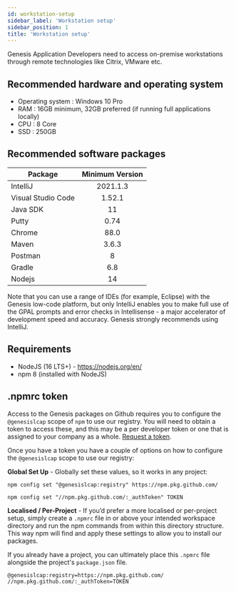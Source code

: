 ```yaml
---
id: workstation-setup
sidebar_label: 'Workstation setup'
sidebar_position: 1
title: 'Workstation setup'
---
```


Genesis Application Developers need to access on-premise workstations through remote technologies like Citrix, VMware etc.

## Recommended hardware and operating system

* Operating system : Windows 10 Pro
* RAM : 16GB minimum, 32GB preferred (if running full applications locally)
* CPU : 8 Core
* SSD : 250GB

## Recommended software packages

| Package	| Minimum Version| 
|--------------|:-----:|
| IntelliJ	| 2021.1.3|
|Visual Studio Code	| 1.52.1|
|Java SDK| 11|
| Putty	| 0.74|
| Chrome | 88.0|
| Maven	| 3.6.3|
| Postman	| 8|
| Gradle  | 6.8|
| Nodejs  |14|

Note that you can use a range of IDEs (for example, Eclipse) with the Genesis low-code platform, but only IntelliJ enables you to make full use of the GPAL prompts and error checks in Intellisense - a major accelerator of development speed and accuracy. Genesis strongly recommends using IntelliJ.

## Requirements

* NodeJS (16 LTS+) - https://nodejs.org/en/
* npm 8 (installed with NodeJS)

## .npmrc token

Access to the Genesis packages on Github requires you to configure the `@genesislcap` scope of `npm` to use our
registry. You will need to obtain a token to access these, and this may be a per developer token or one that is assigned
to your company as a whole. [Request a token](https://genesis.global/contact-us/).

Once you have a token you have a couple of options on how to configure the `@genesislcap` scope to use our registry:

**Global Set Up** - Globally set these values, so it works in any project:

```shell
npm config set "@genesislcap:registry" https://npm.pkg.github.com/
```

```shell
npm config set "//npm.pkg.github.com/:_authToken" TOKEN
```

**Localised / Per-Project** - If you’d prefer a more localised or per-project setup, simply create a `.npmrc` file in or
above your intended workspace directory and run the npm commands from within this directory structure. This way npm will
find and apply these settings to allow you to install our packages.

If you already have a project, you can ultimately place this `.npmrc` file alongside the project's `package.json` file.

```shell
@genesislcap:registry=https://npm.pkg.github.com/
//npm.pkg.github.com/:_authToken=TOKEN
```